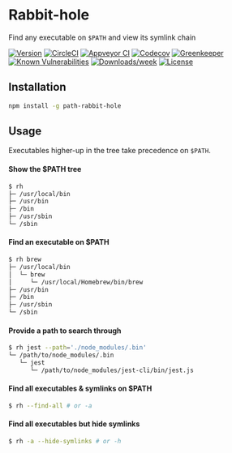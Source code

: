 # Rabbit-hole

Find any executable on `$PATH` and view its symlink chain

[![Version](https://img.shields.io/npm/v/rabbit-hole.svg)](https://npmjs.org/package/rabbit-hole)
[![CircleCI](https://circleci.com/gh/RasPhilCo/rabbit-hole/tree/master.svg?style=shield)](https://circleci.com/gh/RasPhilCo/rabbit-hole/tree/master)
[![Appveyor CI](https://ci.appveyor.com/api/projects/status/github/RasPhilCo/rabbit-hole?branch=master&svg=true)](https://ci.appveyor.com/project/heroku/rabbit-hole/branch/master)
[![Codecov](https://codecov.io/gh/RasPhilCo/rabbit-hole/branch/master/graph/badge.svg)](https://codecov.io/gh/RasPhilCo/rabbit-hole)
[![Greenkeeper](https://badges.greenkeeper.io/RasPhilCo/rabbit-hole.svg)](https://greenkeeper.io/)
[![Known Vulnerabilities](https://snyk.io/test/github/RasPhilCo/rabbit-hole/badge.svg)](https://snyk.io/test/github/RasPhilCo/rabbit-hole)
[![Downloads/week](https://img.shields.io/npm/dw/rabbit-hole.svg)](https://npmjs.org/package/rabbit-hole)
[![License](https://img.shields.io/npm/l/rabbit-hole.svg)](https://github.com/RasPhilCo/rabbit-hole/blob/master/package.json)


## Installation

```bash
npm install -g path-rabbit-hole
```

## Usage

Executables higher-up in the tree take precedence on `$PATH`.

#### Show the $PATH tree
```bash
$ rh
├─ /usr/local/bin
├─ /usr/bin
├─ /bin
├─ /usr/sbin
└─ /sbin
```

#### Find an executable on $PATH
```bash
$ rh brew
├─ /usr/local/bin
│  └─ brew
│     └─ /usr/local/Homebrew/bin/brew
├─ /usr/bin
├─ /bin
├─ /usr/sbin
└─ /sbin
```

#### Provide a path to search through
```bash
$ rh jest --path='./node_modules/.bin'
└─ /path/to/node_modules/.bin
   └─ jest
      └─ /path/to/node_modules/jest-cli/bin/jest.js
```

#### Find all executables & symlinks on $PATH
```bash
$ rh --find-all # or -a
```

#### Find all executables but hide symlinks
```bash
$ rh -a --hide-symlinks # or -h
```
